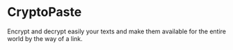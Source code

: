 # CryptoPaste
Encrypt and decrypt easily your texts and make them available for the entire world by the way of a link.
